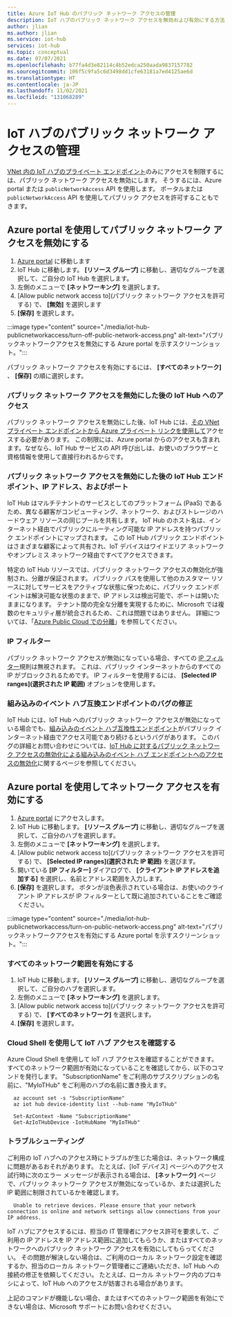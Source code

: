 ```yaml
---
title: Azure IoT Hub のパブリック ネットワーク アクセスの管理
description: IoT ハブのパブリック ネットワーク アクセスを無効および有効にする方法に関するドキュメント
author: jlian
ms.author: jlian
ms.service: iot-hub
services: iot-hub
ms.topic: conceptual
ms.date: 07/07/2021
ms.openlocfilehash: b77fa4d3e82114c4b52edca250aada9837157782
ms.sourcegitcommit: 106f5c9fa5c6d3498dd1cfe63181a7ed4125ae6d
ms.translationtype: HT
ms.contentlocale: ja-JP
ms.lasthandoff: 11/02/2021
ms.locfileid: "131068289"
---
```

# <a name="managing-public-network-access-for-your-iot-hub"></a>IoT ハブのパブリック ネットワーク アクセスの管理

[VNet 内の IoT ハブのプライベート エンドポイント](virtual-network-support.md)のみにアクセスを制限するには、パブリック ネットワーク アクセスを無効にします。 そうするには、Azure portal または `publicNetworkAccess` API を使用します。 ポータルまたは `publicNetworkAccess` API を使用してパブリック アクセスを許可することもできます。

## <a name="turn-off-public-network-access-using-the-azure-portal"></a>Azure portal を使用してパブリック ネットワーク アクセスを無効にする

1. [Azure portal](https://portal.azure.com) に移動します
2. IoT Hub に移動します。 **[リソース グループ]** に移動し、適切なグループを選択して、ご自分の IoT Hub を選択します。
3. 左側のメニューで **[ネットワーキング]** を選択します。
4. [Allow public network access to]\(パブリック ネットワーク アクセスを許可する\) で、 **[無効]** を選択します
5. **[保存]** を選択します。

:::image type="content" source="./media/iot-hub-publicnetworkaccess/turn-off-public-network-access.png" alt-text="パブリックネットワークアクセスを無効にする Azure portal を示すスクリーンショット。":::

パブリック ネットワーク アクセスを有効にするには、 **[すべてのネットワーク]** 、 **[保存]** の順に選択します。

### <a name="accessing-the-iot-hub-after-disabling-the-public-network-access"></a>パブリック ネットワーク アクセスを無効にした後の IoT Hub へのアクセス

パブリック ネットワーク アクセスを無効にした後、IoT Hub には、[その VNet プライベート エンドポイントから Azure プライベート リンクを使用して](virtual-network-support.md)アクセスする必要があります。 この制限には、Azure portal からのアクセスも含まれます。なぜなら、IoT Hub サービスの API 呼び出しは、お使いのブラウザーと資格情報を使用して直接行われるからです。

### <a name="iot-hub-endpoint-ip-address-and-ports-after-disabling-public-network-access"></a>パブリック ネットワーク アクセスを無効にした後の IoT Hub エンドポイント、IP アドレス、およびポート

IoT Hub はマルチテナントのサービスとしてのプラットフォーム (PaaS) であるため、異なる顧客がコンピューティング、ネットワーク、およびストレージのハードウェア リソースの同じプールを共有します。 IoT Hub のホスト名は、インターネット経由でパブリックにルーティング可能な IP アドレスを持つパブリック エンドポイントにマップされます。 この IoT Hub パブリック エンドポイントはさまざまな顧客によって共有され、IoT デバイスはワイドエリア ネットワークやオンプレミス ネットワーク経由ですべてアクセスできます。 

特定の IoT Hub リソースでは、パブリック ネットワーク アクセスの無効化が強制され、分離が保証されます。 パブリック パスを使用して他のカスタマー リソースに対してサービスをアクティブな状態に保つために、パブリック エンドポイントは解決可能な状態のままで、IP アドレスは検出可能で、ポートは開いたままになります。 テナント間の完全な分離を実現するために、Microsoft では複数のセキュリティ層が統合されるため、これは問題ではありません。 詳細については、「[Azure Public Cloud での分離](../security/fundamentals/isolation-choices.md#tenant-level-isolation)」を参照してください。

### <a name="ip-filter"></a>IP フィルター

パブリック ネットワーク アクセスが無効になっている場合、すべての [IP フィルター](iot-hub-ip-filtering.md)規則は無視されます。 これは、パブリック インターネットからのすべての IP がブロックされるためです。 IP フィルターを使用するには、 **[Selected IP ranges]\(選択された IP 範囲\)** オプションを使用します。

### <a name="bug-fix-with-built-in-event-hub-compatible-endpoint"></a>組み込みのイベント ハブ互換エンドポイントのバグの修正

IoT Hub には、IoT Hub へのパブリック ネットワーク アクセスが無効になっている場合でも、[組み込みのイベント ハブ互換性エンドポイント](iot-hub-devguide-messages-read-builtin.md)がパブリック インターネット経由でアクセス可能であり続けるというバグがあります。 このバグの詳細とお問い合わせについては、[IoT Hub に対するパブリック ネットワーク アクセスの無効化による組み込みのイベント ハブ エンドポイントへのアクセスの無効化](https://azure.microsoft.com/updates/iot-hub-public-network-access-bug-fix)に関するページを参照してください。

## <a name="turn-on-network-access-using-azure-portal"></a>Azure portal を使用してネットワーク アクセスを有効にする

1. [Azure portal](https://portal.azure.com) にアクセスします。
2. IoT Hub に移動します。 **[リソース グループ]** に移動し、適切なグループを選択して、ご自分のハブを選択します。
3. 左側のメニューで **[ネットワーキング]** を選択します。
4. [Allow public network access to]\(パブリック ネットワーク アクセスを許可する\) で、 **[Selected IP ranges]\(選択された IP 範囲\)** を選びます。
5. 開いている **[IP フィルター]** ダイアログで、 **[クライアント IP アドレスを追加する]** を選択し、名前とアドレス範囲を入力します。
6. **[保存]** を選択します。 ボタンが淡色表示されている場合は、お使いのクライアント IP アドレスが IP フィルターとして既に追加されていることをご確認ください。

:::image type="content" source="./media/iot-hub-publicnetworkaccess/turn-on-public-network-access.png" alt-text="パブリックネットワークアクセスを有効にする Azure portal を示すスクリーンショット。":::

### <a name="turn-on-all-network-ranges"></a>すべてのネットワーク範囲を有効にする

1. IoT Hub に移動します。 **[リソース グループ]** に移動し、適切なグループを選択して、ご自分のハブを選択します。
1. 左側のメニューで **[ネットワーキング]** を選択します。
1. [Allow public network access to]\(パブリック ネットワーク アクセスを許可する\) で、 **[すべてのネットワーク]** を選択します。
1. **[保存]** を選択します。

### <a name="check-iot-hub-access-using-cloud-shell"></a>Cloud Shell を使用して IoT ハブ アクセスを確認する

Azure Cloud Shell を使用して IoT ハブ アクセスを確認することができます。 すべてのネットワーク範囲が有効になっていることを確認してから、以下のコマンドを発行します。 "SubscriptionName" をご利用のサブスクリプションの名前に、"MyIoTHub" をご利用のハブの名前に置き換えます。

```azurecli
  az account set -s "SubscriptionName"
  az iot hub device-identity list --hub-name "MyIoTHub"
```

```azurepowershell
  Set-AzContext -Name "SubscriptionName"
  Get-AzIoTHubDevice -IotHubName "MyIoTHub"
```
### <a name="troubleshooting"></a>トラブルシューティング

ご利用の IoT ハブへのアクセス時にトラブルが生じた場合は、ネットワーク構成に問題があるおそれがあります。 たとえば、[IoT デバイス] ページへのアクセス試行時に次のエラー メッセージが表示される場合は、 **[ネットワーク]** ページで、パブリック ネットワーク アクセスが無効になっているか、または選択した IP 範囲に制限されているかを確認します。

```
  Unable to retrieve devices. Please ensure that your network connection is online and network settings allow connections from your IP address.
```

IoT ハブにアクセスするには、担当の IT 管理者にアクセス許可を要求して、ご利用の IP アドレスを IP アドレス範囲に追加してもらうか、またはすべてのネットワークへのパブリック ネットワーク アクセスを有効にしてもらってください。 その問題が解決しない場合は、ご利用のローカル ネットワーク設定を確認するか、担当のローカル ネットワーク管理者にご連絡いただき、IoT Hub への接続の修正を依頼してください。 たとえば、ローカル ネットワーク内のプロキシによって、IoT Hub へのアクセスが妨害される場合があります。

上記のコマンドが機能しない場合、またはすべてのネットワーク範囲を有効にできない場合は、Microsoft サポートにお問い合わせください。
